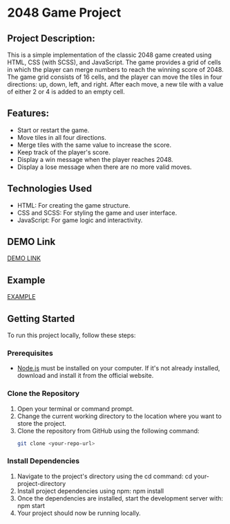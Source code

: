 # 2048 Game Project

## Project Description:

This is a simple implementation of the classic 2048 game created using HTML, CSS (with SCSS), and JavaScript. The game provides a grid of cells in which the player can merge numbers to reach the winning score of 2048. The game grid consists of 16 cells, and the player can move the tiles in four directions: up, down, left, and right. After each move, a new tile with a value of either 2 or 4 is added to an empty cell.

## Features:

- Start or restart the game.
- Move tiles in all four directions.
- Merge tiles with the same value to increase the score.
- Keep track of the player's score.
- Display a win message when the player reaches 2048.
- Display a lose message when there are no more valid moves.

## Technologies Used

- HTML: For creating the game structure.
- CSS and SCSS: For styling the game and user interface.
- JavaScript: For game logic and interactivity.

## DEMO Link
[DEMO LINK](https://HannaVasylieva.github.io/js_2048_game/)

## Example
[EXAMPLE](https://play2048.co/)

## Getting Started

To run this project locally, follow these steps:

### Prerequisites

- [Node.js](https://nodejs.org/) must be installed on your computer. If it's not already installed, download and install it from the official website.

### Clone the Repository

1. Open your terminal or command prompt.
2. Change the current working directory to the location where you want to store the project.
3. Clone the repository from GitHub using the following command:
   ```bash
   git clone <your-repo-url>

### Install Dependencies
1. Navigate to the project's directory using the cd command:
cd your-project-directory
2. Install project dependencies using npm:
npm install
3. Once the dependencies are installed, start the development server with:
npm start
4. Your project should now be running locally.
